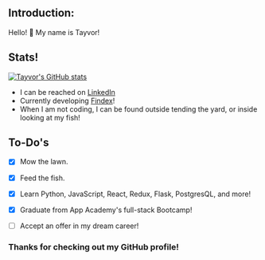 ## Introduction:
Hello! 👋 
My name is Tayvor! 
## Stats!
[![Tayvor's GitHub stats](https://github-readme-stats.vercel.app/api?username=Tayvor&hide=contribs,stars&theme=dark)](https://github.com/Tayvor/github-readme-stats)

- I can be reached on [LinkedIn](https://www.linkedin.com/in/tayvor-beck-8792a12b9/)
- Currently developing [Findex](https://github.com/Tayvor/Findex)!
- When I am not coding, I can be found outside tending the yard, or inside looking at my fish!

## To-Do's
- [X] Mow the lawn.
- [X] Feed the fish.
- [X] Learn Python, JavaScript, React, Redux, Flask, PostgresQL, and more!
- [X] Graduate from App Academy's full-stack Bootcamp!
- [ ] Accept an offer in my dream career!

  
### Thanks for checking out my GitHub profile!

